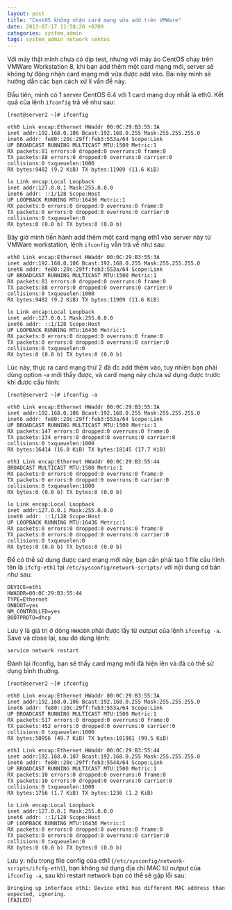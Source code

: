 ```yaml
---
layout: post
title: "CentOS không nhận card mạng vừa add trên VMWare"
date: 2013-07-17 11:58:20 +0700
categories: system_admin
tags: system_admin network centos
---
```


Với máy thật mình chưa có dịp test, nhưng với máy ảo CentOS chạy trên VMWare Workstation 8, khi bạn add thêm một card mạng mới, server sẽ không tự động nhận card mạng mới vừa được add vào. Bài này mình sẽ hướng dẫn các bạn cách xử lí vấn đề này.

Đầu tiên, mình có 1 server CentOS 6.4 với 1 card mạng duy nhất là eth0. Kết quả của lệnh ```ifconfig``` trả về như sau:

```
[root@server2 ~]# ifconfig

eth0 Link encap:Ethernet HWaddr 00:0C:29:B3:55:3A
inet addr:192.168.0.106 Bcast:192.168.0.255 Mask:255.255.255.0
inet6 addr: fe80::20c:29ff:feb3:553a/64 Scope:Link
UP BROADCAST RUNNING MULTICAST MTU:1500 Metric:1
RX packets:81 errors:0 dropped:0 overruns:0 frame:0
TX packets:88 errors:0 dropped:0 overruns:0 carrier:0
collisions:0 txqueuelen:1000
RX bytes:9482 (9.2 KiB) TX bytes:11909 (11.6 KiB)

lo Link encap:Local Loopback
inet addr:127.0.0.1 Mask:255.0.0.0
inet6 addr: ::1/128 Scope:Host
UP LOOPBACK RUNNING MTU:16436 Metric:1
RX packets:0 errors:0 dropped:0 overruns:0 frame:0
TX packets:0 errors:0 dropped:0 overruns:0 carrier:0
collisions:0 txqueuelen:0
RX bytes:0 (0.0 b) TX bytes:0 (0.0 b)
```

Bây giờ mình tiến hành add thêm một card mạng eth1 vào server này từ VMWare workstation, lệnh ```ifconfig``` vẫn trả về như sau:

```
eth0 Link encap:Ethernet HWaddr 00:0C:29:B3:55:3A
inet addr:192.168.0.106 Bcast:192.168.0.255 Mask:255.255.255.0
inet6 addr: fe80::20c:29ff:feb3:553a/64 Scope:Link
UP BROADCAST RUNNING MULTICAST MTU:1500 Metric:1
RX packets:81 errors:0 dropped:0 overruns:0 frame:0
TX packets:88 errors:0 dropped:0 overruns:0 carrier:0
collisions:0 txqueuelen:1000
RX bytes:9482 (9.2 KiB) TX bytes:11909 (11.6 KiB)

lo Link encap:Local Loopback
inet addr:127.0.0.1 Mask:255.0.0.0
inet6 addr: ::1/128 Scope:Host
UP LOOPBACK RUNNING MTU:16436 Metric:1
RX packets:0 errors:0 dropped:0 overruns:0 frame:0
TX packets:0 errors:0 dropped:0 overruns:0 carrier:0
collisions:0 txqueuelen:0
RX bytes:0 (0.0 b) TX bytes:0 (0.0 b)
```

Lúc này, thực ra card mạng thứ 2 đã đc add thêm vào, tuy nhiên bạn phải dùng option -a mới thấy được, và card mạng này chưa sử dụng được trước khi được cấu hình:

```
[root@server2 ~]# ifconfig -a

eth0 Link encap:Ethernet HWaddr 00:0C:29:B3:55:3A
inet addr:192.168.0.106 Bcast:192.168.0.255 Mask:255.255.255.0
inet6 addr: fe80::20c:29ff:feb3:553a/64 Scope:Link
UP BROADCAST RUNNING MULTICAST MTU:1500 Metric:1
RX packets:147 errors:0 dropped:0 overruns:0 frame:0
TX packets:134 errors:0 dropped:0 overruns:0 carrier:0
collisions:0 txqueuelen:1000
RX bytes:16414 (16.0 KiB) TX bytes:18145 (17.7 KiB)

eth1 Link encap:Ethernet HWaddr 00:0C:29:B3:55:44
BROADCAST MULTICAST MTU:1500 Metric:1
RX packets:0 errors:0 dropped:0 overruns:0 frame:0
TX packets:0 errors:0 dropped:0 overruns:0 carrier:0
collisions:0 txqueuelen:1000
RX bytes:0 (0.0 b) TX bytes:0 (0.0 b)

lo Link encap:Local Loopback
inet addr:127.0.0.1 Mask:255.0.0.0
inet6 addr: ::1/128 Scope:Host
UP LOOPBACK RUNNING MTU:16436 Metric:1
RX packets:0 errors:0 dropped:0 overruns:0 frame:0
TX packets:0 errors:0 dropped:0 overruns:0 carrier:0
collisions:0 txqueuelen:0
RX bytes:0 (0.0 b) TX bytes:0 (0.0 b)
```

Để có thể sử dụng được card mạng mới này, bạn cần phải tạo 1 file cấu hình tên là ```ifcfg-eth1``` tại ```/etc/sysconfig/network-scripts/``` với nội dung cơ bản như sau:

```
DEVICE=eth1
HWADDR=00:0C:29:B3:55:44
TYPE=Ethernet
ONBOOT=yes
NM_CONTROLLED=yes
BOOTPROTO=dhcp
```

Lưu ý là giá trị ở dòng ```HWADDR``` phải được lấy từ output của lệnh ```ifconfig -a```. Save và close lại, sau đó dùng lệnh:

```
service network restart
```

Đánh lại ifconfig, bạn sẽ thấy card mạng mới đã hiện lên và đã có thể sử dụng bình thường.

```
[root@server2 ~]# ifconfig

eth0 Link encap:Ethernet HWaddr 00:0C:29:B3:55:3A
inet addr:192.168.0.106 Bcast:192.168.0.255 Mask:255.255.255.0
inet6 addr: fe80::20c:29ff:feb3:553a/64 Scope:Link
UP BROADCAST RUNNING MULTICAST MTU:1500 Metric:1
RX packets:517 errors:0 dropped:0 overruns:0 frame:0
TX packets:452 errors:0 dropped:0 overruns:0 carrier:0
collisions:0 txqueuelen:1000
RX bytes:50956 (49.7 KiB) TX bytes:101981 (99.5 KiB)

eth1 Link encap:Ethernet HWaddr 00:0C:29:B3:55:44
inet addr:192.168.0.107 Bcast:192.168.0.255 Mask:255.255.255.0
inet6 addr: fe80::20c:29ff:feb3:5544/64 Scope:Link
UP BROADCAST RUNNING MULTICAST MTU:1500 Metric:1
RX packets:10 errors:0 dropped:0 overruns:0 frame:0
TX packets:10 errors:0 dropped:0 overruns:0 carrier:0
collisions:0 txqueuelen:1000
RX bytes:1756 (1.7 KiB) TX bytes:1236 (1.2 KiB)

lo Link encap:Local Loopback
inet addr:127.0.0.1 Mask:255.0.0.0
inet6 addr: ::1/128 Scope:Host
UP LOOPBACK RUNNING MTU:16436 Metric:1
RX packets:0 errors:0 dropped:0 overruns:0 frame:0
TX packets:0 errors:0 dropped:0 overruns:0 carrier:0
collisions:0 txqueuelen:0
RX bytes:0 (0.0 b) TX bytes:0 (0.0 b)
```

Lưu ý: nếu trong file config của eth1 (```/etc/sysconfig/network-scripts/ifcfg-eth1```), bạn không sử dụng địa chỉ MAC từ output của ```ifconfig -a```, sau khi restart network bạn có thể sẽ gặp lỗi sau:

```
Bringing up interface eth1: Device eth1 has different MAC address than expected, ignoring.
[FAILED]
```